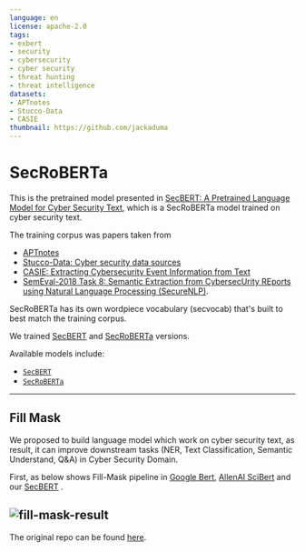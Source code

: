 ```yaml
---
language: en
license: apache-2.0
tags:
- exbert
- security
- cybersecurity
- cyber security
- threat hunting
- threat intelligence
datasets:
- APTnotes
- Stucco-Data
- CASIE
thumbnail: https://github.com/jackaduma
---
```


# SecRoBERTa

This is the pretrained model presented in [SecBERT: A Pretrained Language Model for Cyber Security Text](https://github.com/jackaduma/SecBERT/), which is a SecRoBERTa model trained on cyber security text.

The training corpus was papers taken from 
 * [APTnotes](https://github.com/kbandla/APTnotes)
 * [Stucco-Data: Cyber security data sources](https://stucco.github.io/data/)
 * [CASIE: Extracting Cybersecurity Event Information from Text](https://ebiquity.umbc.edu/_file_directory_/papers/943.pdf)
 * [SemEval-2018 Task 8: Semantic Extraction from CybersecUrity REports using Natural Language Processing (SecureNLP)](https://competitions.codalab.org/competitions/17262). 

SecRoBERTa has its own wordpiece vocabulary (secvocab) that's built to best match the training corpus. 

We trained [SecBERT](https://huggingface.co/jackaduma/SecBERT) and [SecRoBERTa](https://huggingface.co/jackaduma/SecRoBERTa) versions. 

Available models include:
* [`SecBERT`](https://huggingface.co/jackaduma/SecBERT)
* [`SecRoBERTa`](https://huggingface.co/jackaduma/SecRoBERTa)

---
## **Fill Mask**

We proposed to build language model which work on cyber security text, as result, it can improve downstream tasks (NER, Text Classification, Semantic Understand, Q&A) in Cyber Security Domain.

First, as below shows Fill-Mask pipeline in [Google Bert](), [AllenAI SciBert](https://github.com/allenai/scibert) and our [SecBERT](https://github.com/jackaduma/SecBERT) .


<!-- <img src="./fill-mask-result.png" width="150%" height="150%"> -->

![fill-mask-result](https://github.com/jackaduma/SecBERT/blob/main/fill-mask-result.png?raw=true)
---

The original repo can be found [here](https://github.com/jackaduma/SecBERT).